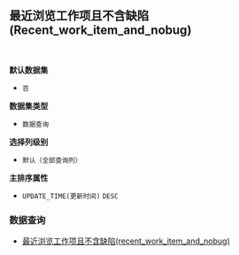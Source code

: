 ## 最近浏览工作项且不含缺陷(Recent_work_item_and_nobug) <!-- {docsify-ignore-all} -->



<br>
<p class="panel-title"><b>默认数据集</b></p>

* `否`

<p class="panel-title"><b>数据集类型</b></p>

* `数据查询`

<p class="panel-title"><b>选择列级别</b></p>

* `默认（全部查询列）`


<p class="panel-title"><b>主排序属性</b></p>

* `UPDATE_TIME(更新时间)` `DESC`



### 数据查询
  * [最近浏览工作项且不含缺陷(recent_work_item_and_nobug)](module/Base/Recent/query/Recent_work_item_and_nobug)

